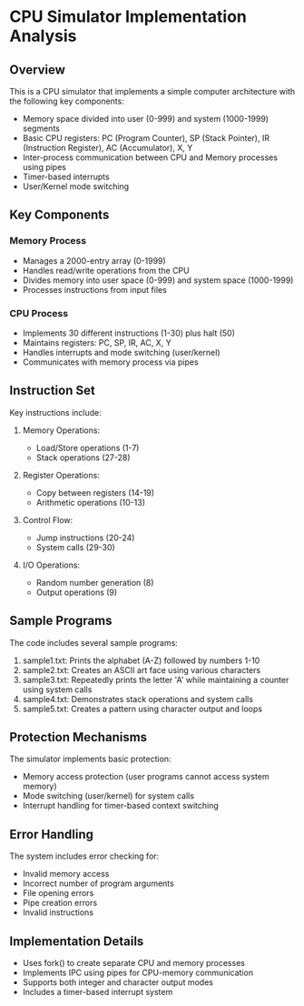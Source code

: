 # CPU Simulator Implementation Analysis

## Overview
This is a CPU simulator that implements a simple computer architecture with the following key components:

- Memory space divided into user (0-999) and system (1000-1999) segments
- Basic CPU registers: PC (Program Counter), SP (Stack Pointer), IR (Instruction Register), AC (Accumulator), X, Y
- Inter-process communication between CPU and Memory processes using pipes
- Timer-based interrupts
- User/Kernel mode switching

## Key Components

### Memory Process
- Manages a 2000-entry array (0-1999)
- Handles read/write operations from the CPU
- Divides memory into user space (0-999) and system space (1000-1999)
- Processes instructions from input files

### CPU Process
- Implements 30 different instructions (1-30) plus halt (50)
- Maintains registers: PC, SP, IR, AC, X, Y
- Handles interrupts and mode switching (user/kernel)
- Communicates with memory process via pipes

## Instruction Set
Key instructions include:

1. Memory Operations:
   - Load/Store operations (1-7)
   - Stack operations (27-28)
   
2. Register Operations:
   - Copy between registers (14-19)
   - Arithmetic operations (10-13)
   
3. Control Flow:
   - Jump instructions (20-24)
   - System calls (29-30)
   
4. I/O Operations:
   - Random number generation (8)
   - Output operations (9)

## Sample Programs

The code includes several sample programs:

1. sample1.txt: Prints the alphabet (A-Z) followed by numbers 1-10
2. sample2.txt: Creates an ASCII art face using various characters
3. sample3.txt: Repeatedly prints the letter 'A' while maintaining a counter using system calls
4. sample4.txt: Demonstrates stack operations and system calls
5. sample5.txt: Creates a pattern using character output and loops

## Protection Mechanisms

The simulator implements basic protection:
- Memory access protection (user programs cannot access system memory)
- Mode switching (user/kernel) for system calls
- Interrupt handling for timer-based context switching

## Error Handling
The system includes error checking for:
- Invalid memory access
- Incorrect number of program arguments
- File opening errors
- Pipe creation errors
- Invalid instructions

## Implementation Details
- Uses fork() to create separate CPU and memory processes
- Implements IPC using pipes for CPU-memory communication
- Supports both integer and character output modes
- Includes a timer-based interrupt system
